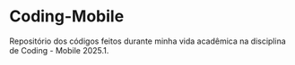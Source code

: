 # Coding-Mobile
Repositório dos códigos feitos durante minha vida acadêmica na disciplina de Coding - Mobile 2025.1.
